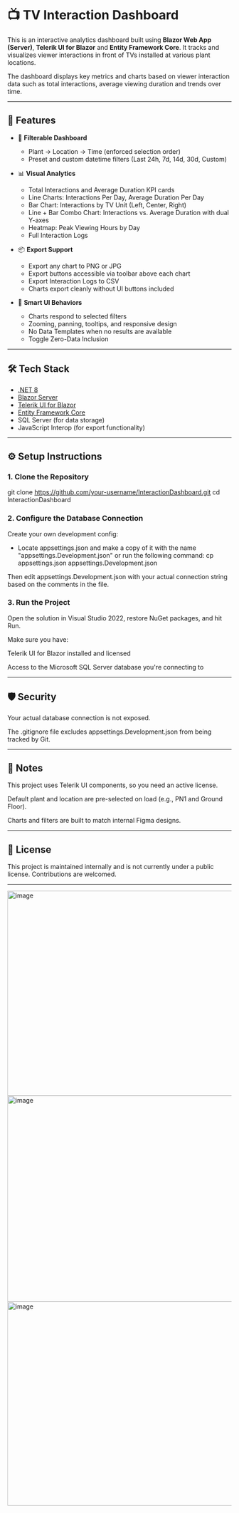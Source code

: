 # 📺 TV Interaction Dashboard

This is an interactive analytics dashboard built using **Blazor Web App (Server)**, **Telerik UI for Blazor** and **Entity Framework Core**. It tracks and visualizes viewer interactions in front of TVs installed at various plant locations.

The dashboard displays key metrics and charts based on viewer interaction data such as total interactions, average viewing duration and trends over time.

---

## 🚀 Features

- 🔧 **Filterable Dashboard**  
  - Plant → Location → Time (enforced selection order)
  - Preset and custom datetime filters (Last 24h, 7d, 14d, 30d, Custom)

- 📊 **Visual Analytics**  
  - Total Interactions and Average Duration KPI cards  
  - Line Charts: Interactions Per Day, Average Duration Per Day  
  - Bar Chart: Interactions by TV Unit (Left, Center, Right)  
  - Line + Bar Combo Chart: Interactions vs. Average Duration with dual Y-axes  
  - Heatmap: Peak Viewing Hours by Day
  - Full Interaction Logs

- 📦 **Export Support**  
  - Export any chart to PNG or JPG  
  - Export buttons accessible via toolbar above each chart
  - Export Interaction Logs to CSV  
  - Charts export cleanly without UI buttons included

- 🧠 **Smart UI Behaviors**
  - Charts respond to selected filters  
  - Zooming, panning, tooltips, and responsive design  
  - No Data Templates when no results are available
  - Toggle Zero-Data Inclusion


---

## 🛠️ Tech Stack

- [.NET 8](https://dotnet.microsoft.com/)
- [Blazor Server](https://learn.microsoft.com/en-us/aspnet/core/blazor/)
- [Telerik UI for Blazor](https://www.telerik.com/blazor-ui)
- [Entity Framework Core](https://learn.microsoft.com/en-us/ef/)
- SQL Server (for data storage)
- JavaScript Interop (for export functionality)


---

## ⚙️ Setup Instructions

### 1. Clone the Repository
git clone https://github.com/your-username/InteractionDashboard.git
cd InteractionDashboard

### 2. Configure the Database Connection
Create your own development config:

- Locate appsettings.json and make a copy of it with the name "appsettings.Development.json" or run the following command:
cp appsettings.json appsettings.Development.json

Then edit appsettings.Development.json with your actual connection string based on the comments in the file.

### 3. Run the Project
Open the solution in Visual Studio 2022, restore NuGet packages, and hit Run.

Make sure you have:

Telerik UI for Blazor installed and licensed

Access to the Microsoft SQL Server database you're connecting to

---

## 🛡 Security
Your actual database connection is not exposed.

The .gitignore file excludes appsettings.Development.json from being tracked by Git.

---

## 📌 Notes
This project uses Telerik UI components, so you need an active license.

Default plant and location are pre-selected on load (e.g., PN1 and Ground Floor).

Charts and filters are built to match internal Figma designs.

---

## 📄 License
This project is maintained internally and is not currently under a public license. Contributions are welcomed.

---

<img width="946" height="460" alt="image" src="https://github.com/user-attachments/assets/b2fdb6d3-6d27-454d-a600-f8e1c80991d7" />
<img width="954" height="463" alt="image" src="https://github.com/user-attachments/assets/82f3ed33-a515-459d-99d2-8cfabfa5a501" />
<img width="952" height="458" alt="image" src="https://github.com/user-attachments/assets/07052f6e-12af-4fad-9b74-cf921f34a67c" />

